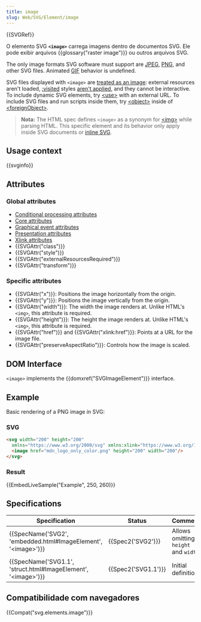 ```yaml
---
title: image
slug: Web/SVG/Element/image
---
```


{{SVGRef}}

O elemento SVG **`<image>`** carrega imagens dentro de documentos SVG. Ele pode exibir arquivos {{glossary("raster image")}} ou outros arquivos SVG.

The only image formats SVG software must support are [JPEG](/pt-BR/docs/Glossary/jpeg), [PNG](/pt-BR/docs/Glossary/PNG), and other SVG files. Animated [GIF](/pt-BR/docs/Glossary/gif) behavior is undefined.

SVG files displayed with `<image>` are [treated as an image](/pt-BR/docs/Web/SVG/SVG_as_an_Image): external resources aren't loaded, [:visited](/pt-BR/docs/Web/CSS/:visited) styles [aren't applied](/pt-BR/docs/Web/CSS/Privacy_and_the_:visited_selector), and they cannot be interactive. To include dynamic SVG elements, try [\<use>](/pt-BR/docs/Web/SVG/Element/use) with an external URL. To include SVG files and run scripts inside them, try [\<object>](/pt-BR/docs/Web/HTML/Element/object) inside of [\<foreignObject>](/pt-BR/docs/Web/SVG/Element/foreignObject).

> **Nota:** The HTML spec defines `<image>` as a synonym for [\<img>](/pt-BR/docs/Web/HTML/Element/img) while parsing HTML. This specific element and its behavior only apply inside SVG documents or [inline SVG](/pt-BR/docs/SVG_In_HTML_Introduction).

## Usage context

{{svginfo}}

## Attributes

### Global attributes

- [Conditional processing attributes](/pt-BR/docs/Web/SVG/Attribute#Conditional_processing_attributes)
- [Core attributes](/pt-BR/docs/Web/SVG/Attribute#Core_attributes)
- [Graphical event attributes](/pt-BR/docs/Web/SVG/Attribute#Graphical_event_attributes)
- [Presentation attributes](/pt-BR/docs/Web/SVG/Attribute#Presentation_attributes)
- [Xlink attributes](/pt-BR/docs/Web/SVG/Attribute#Xlink_attributes)
- {{SVGAttr("class")}}
- {{SVGAttr("style")}}
- {{SVGAttr("externalResourcesRequired")}}
- {{SVGAttr("transform")}}

### Specific attributes

- {{SVGAttr("x")}}: Positions the image horizontally from the origin.
- {{SVGAttr("y")}}: Positions the image vertically from the origin.
- {{SVGAttr("width")}}: The width the image renders at. Unlike HTML's `<img>`, this attribute is required.
- {{SVGAttr("height")}}: The height the image renders at. Unlike HTML's `<img>`, this attribute is required.
- {{SVGAttr("href")}} and {{SVGAttr("xlink:href")}}: Points at a URL for the image file.
- {{SVGAttr("preserveAspectRatio")}}: Controls how the image is scaled.

## DOM Interface

`<image>` implements the {{domxref("SVGImageElement")}} interface.

## Example

Basic rendering of a PNG image in SVG:

### SVG

```html
<svg width="200" height="200"
  xmlns="https://www.w3.org/2000/svg" xmlns:xlink="https://www.w3.org/1999/xlink">
  <image href="mdn_logo_only_color.png" height="200" width="200"/>
</svg>
```

### Result

{{EmbedLiveSample("Example", 250, 260)}}

## Specifications

| Specification                                                                            | Status                   | Comment                              |
| ---------------------------------------------------------------------------------------- | ------------------------ | ------------------------------------ |
| {{SpecName('SVG2', 'embedded.html#ImageElement', '&lt;image&gt;')}} | {{Spec2('SVG2')}} | Allows omitting `height` and `width` |
| {{SpecName('SVG1.1', 'struct.html#ImageElement', '&lt;image&gt;')}} | {{Spec2('SVG1.1')}} | Initial definition                   |

## Compatibilidade com navegadores

{{Compat("svg.elements.image")}}
